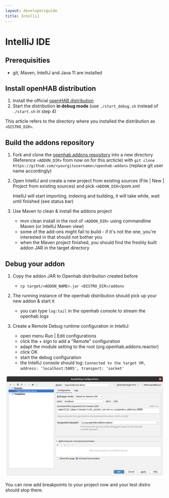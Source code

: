 ```yaml
---
layout: developersguide
title: IntelliJ
---
```


# IntelliJ IDE

## Prerequisities

- git, Maven, IntelliJ and Java 11 are installed

## Install openHAB distribution

1. Install the official [openHAB distribution](https://www.openhab.org/download/)
1. Start the distribution **in debug mode** (use `./start_debug.sh` instead of `./start.sh` in step 4)

This article refers to the directory where you installed the distribution as `<DISTRO_DIR>`.

## Build the addons repository

1. Fork and clone the [openhab addons repository](https://www.github.com/openhab/openhab-addons) into a new directory (Reference `<ADDON_DIR>` from now on for this arcticle) with `git clone https://github.com/<yourgitusername>/openhab-addons` (replace git user name accordingly)

1. Open IntelliJ and create a new project from existing sources (File | New | Project from existing sources) and pick `<ADDON_DIR>`/pom.xml

    IntelliJ will start importing, indexing and building, it will take while, wait until finished (see status bar)

1. Use Maven to clean & install the addons project

    - mvn clean install in the root of `<ADDON_DIR>` using commandline Maven (or IntelliJ Maven view)
    - some of the add-ons might fail to build - if it's not the one, you're interested in that should not bother you
    - when the Maven project finished, you should find the freshly built addon JAR in the target directory

## Debug your addon

1. Copy the addon JAR to Openhab distribution created before

    - `cp target/<ADDON_NAME>.jar <DISTRO_DIR>/addons`

1. The running instance of the openhab distribution should pick up your new addon & start it

    - you can type `log:tail` in the openhab console to stream the openhab logs

1. Create a Remote Debug runtime configuration in IntelliJ:

    - open menu Run | Edit configurations
    - click the + sign to add a "Remote" configuration
    - adapt the module setting to the root (org.openhab.addons.reactor)
    - click OK
    - start the debug configuration
    - the IntelliJ console should log: `Connected to the target VM, address: 'localhost:5005', transport: 'socket'`

![Remote Debug Run Configuration](images/ide_setup_intellij_debug_configuration.png)

You can now add breakpoints to your project now and your test distro should stop there.
